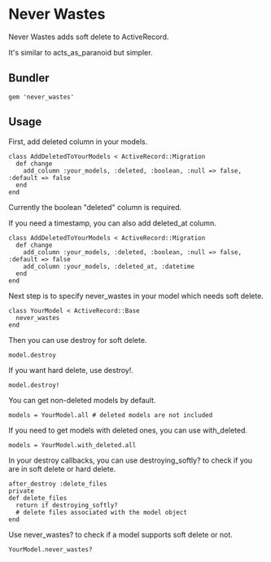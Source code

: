 # Never Wastes

Never Wastes adds soft delete to ActiveRecord.

It's similar to acts_as_paranoid but simpler. 

## Bundler

    gem 'never_wastes'

## Usage

First, add deleted column in your models.

    class AddDeletedToYourModels < ActiveRecord::Migration
      def change
        add_column :your_models, :deleted, :boolean, :null => false, :default => false
      end
    end

Currently the boolean "deleted" column is required.

If you need a timestamp, you can also add deleted_at column.

    class AddDeletedToYourModels < ActiveRecord::Migration
      def change
        add_column :your_models, :deleted, :boolean, :null => false, :default => false
        add_column :your_models, :deleted_at, :datetime
      end
    end

Next step is to specify never_wastes in your model which needs soft delete.

    class YourModel < ActiveRecord::Base
      never_wastes
    end

Then you can use destroy for soft delete.

    model.destroy

If you want hard delete, use destroy!.

    model.destroy!

You can get non-deleted models by default.

    models = YourModel.all # deleted models are not included

If you need to get models with deleted ones, you can use with_deleted.

    models = YourModel.with_deleted.all

In your destroy callbacks, you can use destroying_softly? to check if you are in soft delete or hard delete.

    after_destroy :delete_files
    private
    def delete_files
      return if destroying_softly?
      # delete files associated with the model object
    end

Use never_wastes? to check if a model supports soft delete or not.

    YourModel.never_wastes?

